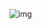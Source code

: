 ![img](https://img-blog.csdnimg.cn/20200427213549843.png?x-oss-process=image/watermark,type_ZmFuZ3poZW5naGVpdGk,shadow_10,text_aHR0cHM6Ly9ibG9nLmNzZG4ubmV0L0phY2tpZURZSA==,size_16,color_FFFFFF,t_70)

